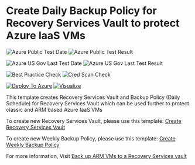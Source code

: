 # Create Daily Backup Policy for Recovery Services Vault to protect Azure IaaS VMs

![Azure Public Test Date](https://azurequickstartsservice.blob.core.windows.net/badges/101-recovery-services-daily-backup-policy-create/PublicLastTestDate.svg)
![Azure Public Test Result](https://azurequickstartsservice.blob.core.windows.net/badges/101-recovery-services-daily-backup-policy-create/PublicDeployment.svg)

![Azure US Gov Last Test Date](https://azurequickstartsservice.blob.core.windows.net/badges/101-recovery-services-daily-backup-policy-create/FairfaxLastTestDate.svg)
![Azure US Gov Last Test Result](https://azurequickstartsservice.blob.core.windows.net/badges/101-recovery-services-daily-backup-policy-create/FairfaxDeployment.svg)

![Best Practice Check](https://azurequickstartsservice.blob.core.windows.net/badges/101-recovery-services-daily-backup-policy-create/BestPracticeResult.svg)
![Cred Scan Check](https://azurequickstartsservice.blob.core.windows.net/badges/101-recovery-services-daily-backup-policy-create/CredScanResult.svg)

[![Deploy To Azure](https://raw.githubusercontent.com/fathym-it/azure-quickstart-templates/master/1-CONTRIBUTION-GUIDE/images/deploytoazure.svg?sanitize=true)](https://portal.azure.com/#create/Microsoft.Template/uri/https%3A%2F%2Fraw.githubusercontent.com%2Ffathym-it%2Fazure-quickstart-templates%2Fmaster%2F101-recovery-services-daily-backup-policy-create%2Fazuredeploy.json)  [![Visualize](https://raw.githubusercontent.com/fathym-it/azure-quickstart-templates/master/1-CONTRIBUTION-GUIDE/images/visualizebutton.svg?sanitize=true)](http://armviz.io/#/?load=https%3A%2F%2Fraw.githubusercontent.com%2Ffathym-it%2Fazure-quickstart-templates%2Fmaster%2F101-recovery-services-daily-backup-policy-create%2Fazuredeploy.json)

This template creates Recovery Services Vault and Backup Policy (Daily Schedule) for Recovery Services Vault which can be used further to protect classic and ARM based Azure IaaS VMs

To create new Recovery Services Vault, please use this template: [Create Recovery Services Vault](https://github.com/Azure/azure-quickstart-templates/tree/master/101-recovery-services-vault-create)

To create new Weekly Backup Policy, please use this template: [Create Weekly Backup Policy](https://github.com/Azure/azure-quickstart-templates/tree/master/101-recovery-services-weekly-backup-policy-create)

For more information, Visit [Back up ARM VMs to a Recovery Services vault](https://azure.microsoft.com/en-us/documentation/articles/backup-azure-vms-first-look-arm/)


